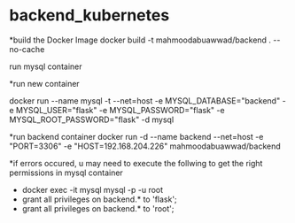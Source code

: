 # backend_kubernetes


*build the Docker Image
  docker build -t mahmoodabuawwad/backend . --no-cache

run mysql container 
  

*run new container

  docker run --name mysql -t --net=host -e MYSQL_DATABASE="backend" -e MYSQL_USER="flask" -e MYSQL_PASSWORD="flask" -e MYSQL_ROOT_PASSWORD="flask" -d mysql


*run backend container
  docker run -d --name backend --net=host -e "PORT=3306" -e "HOST=192.168.204.226" mahmoodabuawwad/backend


*if errors occured, u may need to execute the follwing to get the right permissions in mysql container
  - docker exec -it mysql mysql -p -u root 
  - grant all privileges on backend.* to 'flask';
  - grant all privileges on backend.* to 'root';
